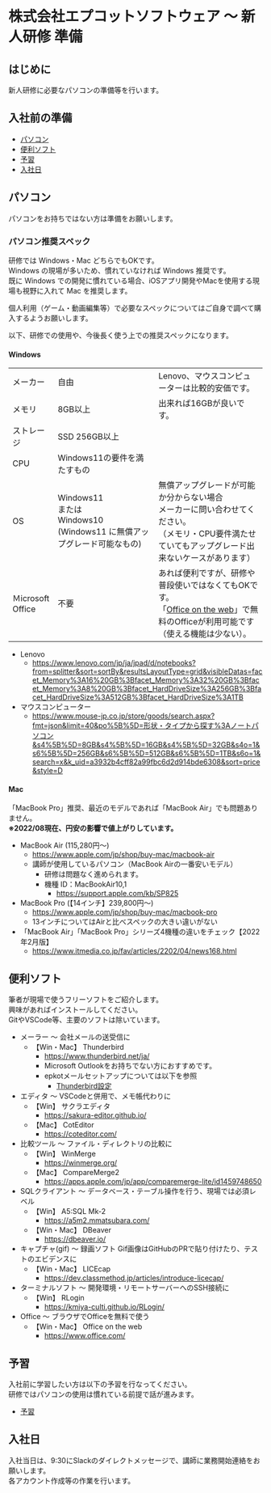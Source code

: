 # 株式会社エプコットソフトウェア ～ 新人研修 準備

## はじめに

新人研修に必要なパソコンの準備等を行います。

## 入社前の準備

- [パソコン](#パソコン)
- [便利ソフト](#便利ソフト)
- [予習](#予習)
- [入社日](#入社日)

## パソコン

パソコンをお持ちではない方は準備をお願いします。  

### パソコン推奨スペック

研修では Windows・Mac どちらでもOKです。  
Windows の現場が多いため、慣れていなければ Windows 推奨です。  
既に Windows での開発に慣れている場合、iOSアプリ開発やMacを使用する現場も視野に入れて Mac を推奨します。  
  
個人利用（ゲーム・動画編集等）で必要なスペックについてはご自身で調べて購入するようお願いします。  
  
以下、研修での使用や、今後長く使う上での推奨スペックになります。  

#### Windows

|  |  |  |
| --- | --- | --- |
| メーカー | 自由 | Lenovo、マウスコンピューターは比較的安価です。 |
| メモリ | 8GB以上 | 出来れば16GBが良いです。 |
| ストレージ | SSD 256GB以上 |  |
| CPU | Windows11の要件を満たすもの |  |
| OS | Windows11<br>または<br>Windows10 (Windows11 に無償アップグレード可能なもの) | 無償アップグレードが可能か分からない場合<br>メーカーに問い合わせてください。<br>（メモリ・CPU要件満たせていてもアップグレード出来ないケースがあります） |
| Ｍicrosoft Office | 不要 | あれば便利ですが、研修や普段使いではなくてもOKです。<br>「[Office on the web](https://www.microsoft.com/ja-jp/microsoft-365/free-office-online-for-the-web)」で無料のOfficeが利用可能です（使える機能は少ない）。 |

- Lenovo
  - <https://www.lenovo.com/jp/ja/jpad/d/notebooks?from=splitter&sort=sortBy&resultsLayoutType=grid&visibleDatas=facet_Memory%3A16%20GB%3Bfacet_Memory%3A32%20GB%3Bfacet_Memory%3A8%20GB%3Bfacet_HardDriveSize%3A256GB%3Bfacet_HardDriveSize%3A512GB%3Bfacet_HardDriveSize%3A1TB>
- マウスコンピューター
  - <https://www.mouse-jp.co.jp/store/goods/search.aspx?fmt=json&limit=40&po%5B%5D=形状・タイプから探す%3Aノートパソコン&s4%5B%5D=8GB&s4%5B%5D=16GB&s4%5B%5D=32GB&s4o=1&s6%5B%5D=256GB&s6%5B%5D=512GB&s6%5B%5D=1TB&s6o=1&search=x&k_uid=a3932b4cff82a99fbc6d2d914bde6308&sort=price&style=D>

#### Mac

「MacBook Pro」推奨、最近のモデルであれば「MacBook Air」でも問題ありません。  
**※2022/08現在、円安の影響で値上がりしています。**

- MacBook Air (115,280円～)
  - <https://www.apple.com/jp/shop/buy-mac/macbook-air>
  - 講師が使用しているパソコン（MacBook Airの一番安いモデル）
    - 研修は問題なく進められます。
    - 機種 ID：MacBookAir10,1
      - <https://support.apple.com/kb/SP825>
- MacBook Pro (【14インチ】239,800円～)
  - <https://www.apple.com/jp/shop/buy-mac/macbook-pro>
  - 13インチについてはAirと比べスペックの大きい違いがない
- 「MacBook Air」「MacBook Pro」シリーズ4機種の違いをチェック【2022年2月版】
  - <https://www.itmedia.co.jp/fav/articles/2202/04/news168.html>

## 便利ソフト

筆者が現場で使うフリーソフトをご紹介します。  
興味があればインストールしてください。  
GitやVSCode等、主要のソフトは除いています。  

- メーラー 〜 会社メールの送受信に
  - 【Win・Mac】 Thunderbird
    - <https://www.thunderbird.net/ja/>
    - Microsoft Outlookをお持ちでない方におすすめです。
    - epkotメールセットアップについては以下を参照
      - [Thunderbird設定](./../thunderbird/index.md)
- エディタ 〜 VSCodeと併用で、メモ帳代わりに
  - 【Win】 サクラエディタ
    - <https://sakura-editor.github.io/>
  - 【Mac】 CotEditor
    - <https://coteditor.com/>
- 比較ツール 〜 ファイル・ディレクトリの比較に
  - 【Win】 WinMerge
    - <https://winmerge.org/>
  - 【Mac】 CompareMerge2
    - <https://apps.apple.com/jp/app/comparemerge-lite/id1459748650>
- SQLクライアント 〜 データベース・テーブル操作を行う、現場では必須レベル
  - 【Win】 A5:SQL Mk-2
    - <https://a5m2.mmatsubara.com/>
  - 【Win・Mac】 DBeaver
    - <https://dbeaver.io/>
- キャプチャ(gif) 〜 録画ソフト Gif画像はGitHubのPRで貼り付けたり、テストのエビデンスに
  - 【Win・Mac】 LICEcap
    - <https://dev.classmethod.jp/articles/introduce-licecap/>
- ターミナルソフト 〜 開発環境・リモートサーバーへのSSH接続に
  - 【Win】 RLogin
    - <https://kmiya-culti.github.io/RLogin/>
- Office 〜 ブラウザでOfficeを無料で使う
  - 【Win・Mac】 Office on the web
    - <https://www.office.com/>

## 予習

入社前に学習したい方は以下の予習を行なってください。  
研修ではパソコンの使用は慣れている前提で話が進みます。

- [予習](./lesson/index.md)

## 入社日

入社当日は、9:30にSlackのダイレクトメッセージで、講師に業務開始連絡をお願いします。  
各アカウント作成等の作業を行います。
